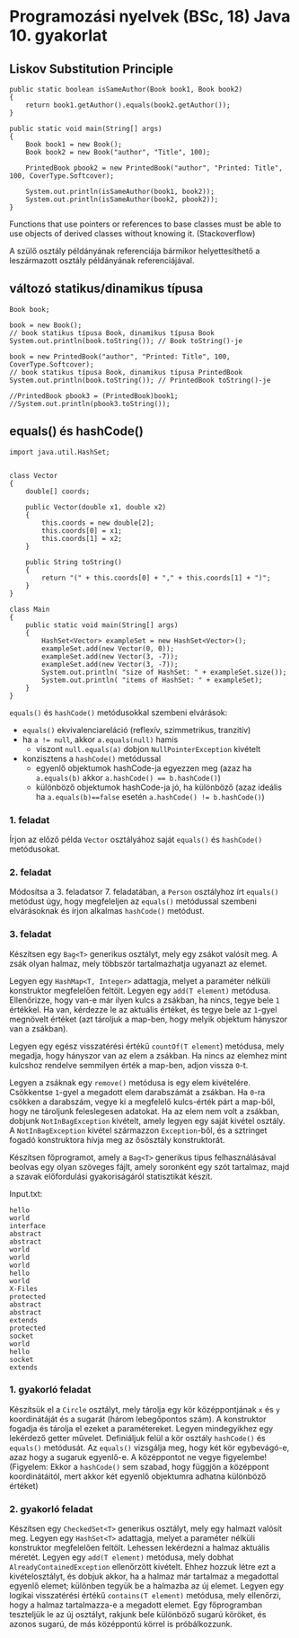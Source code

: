 # Programozási nyelvek (BSc, 18) Java 10. gyakorlat



## Liskov Substitution Principle

~~~{.java}
public static boolean isSameAuthor(Book book1, Book book2)
{
    return book1.getAuthor().equals(book2.getAuthor());
}

public static void main(String[] args)
{
    Book book1 = new Book();
    Book book2 = new Book("author", "Title", 100);

    PrintedBook pbook2 = new PrintedBook("author", "Printed: Title", 100, CoverType.Softcover);

    System.out.println(isSameAuthor(book1, book2));
    System.out.println(isSameAuthor(book2, pbook2));
}
~~~

Functions that use pointers or references to base classes must be able to use objects of derived classes without knowing it. (Stackoverflow)

A szülő osztály példányának referenciája bármikor helyettesíthető a leszármazott osztály példányának referenciájával.

## változó statikus/dinamikus típusa

~~~{.java}
Book book;

book = new Book();
// book statikus típusa Book, dinamikus típusa Book
System.out.println(book.toString()); // Book toString()-je

book = new PrintedBook("author", "Printed: Title", 100, CoverType.Softcover);
// book statikus típusa Book, dinamikus típusa PrintedBook
System.out.println(book.toString()); // PrintedBook toString()-je

//PrintedBook pbook3 = (PrintedBook)book1;
//System.out.println(pbook3.toString());
~~~

## equals() és hashCode()

~~~{.java}
import java.util.HashSet;


class Vector
{
    double[] coords;

    public Vector(double x1, double x2)
    {
        this.coords = new double[2];
        this.coords[0] = x1;
        this.coords[1] = x2;
    }

    public String toString()
    {
        return "(" + this.coords[0] + "," + this.coords[1] + ")";
    }
}

class Main
{
    public static void main(String[] args)
    {
        HashSet<Vector> exampleSet = new HashSet<Vector>();
        exampleSet.add(new Vector(0, 0));
        exampleSet.add(new Vector(3, -7));
        exampleSet.add(new Vector(3, -7));
        System.out.println( "size of HashSet: " + exampleSet.size());
        System.out.println( "items of HashSet: " + exampleSet);
    }
}
~~~

`equals()` és `hashCode()` metódusokkal szembeni elvárások:

- `equals()` ekvivalenciareláció (reflexív, szimmetrikus, tranzitív)
- ha `a != null`, akkor `a.equals(null)` hamis
    - viszont `null.equals(a)` dobjon `NullPointerException` kivételt
- konzisztens a `hashCode()` metódussal
    - egyenlő objektumok hashCode-ja egyezzen meg
      (azaz ha `a.equals(b)` akkor `a.hashCode() == b.hashCode()`)
    - különböző objektumok hashCode-ja jó, ha különböző
      (azaz ideális ha `a.equals(b)==false` esetén `a.hashCode() != b.hashCode()`)

### 1. feladat

Írjon az előző példa `Vector` osztályához saját `equals()` és `hashCode()` metódusokat.

### 2. feladat

Módosítsa a 3. feladatsor 7. feladatában, a `Person` osztályhoz írt `equals()` metódust úgy, hogy megfeleljen az `equals()` metódussal szembeni elvárásoknak és írjon alkalmas `hashCode()` metódust.

### 3. feladat

Készítsen egy `Bag<T>` generikus osztályt, mely egy zsákot valósít meg. A zsák olyan halmaz, mely többször tartalmazhatja ugyanazt az elemet.

Legyen egy `HashMap<T, Integer>` adattagja, melyet a paraméter nélküli
konstruktor megfelelően feltölt. Legyen egy `add(T element)` metódusa. Ellenőrizze, hogy van-e már ilyen kulcs a zsákban, ha nincs, tegye bele `1` értékkel. Ha van, kérdezze le az aktuális értéket, és tegye bele az `1`-gyel megnövelt értéket (azt tároljuk a map-ben, hogy melyik objektum hányszor van a zsákban).

Legyen egy egész visszatérési értékű `countOf(T element`) metódusa, mely megadja, hogy hányszor van az elem a zsákban. Ha nincs az elemhez mint kulcshoz rendelve semmilyen érték a map-ben, adjon vissza `0`-t.

Legyen a zsáknak egy `remove()` metódusa is egy elem kivételére. Csökkentse `1`-gyel a megadott elem darabszámát a zsákban. Ha `0`-ra csökken a darabszám, vegye ki a megfelelő kulcs-érték párt a map-ből, hogy ne tároljunk feleslegesen adatokat. Ha az elem nem volt a zsákban, dobjunk `NotInBagException` kivételt, amely legyen egy saját kivétel osztály. A `NotInBagException` kivétel származzon `Exception`-ből, és a sztringet fogadó konstruktora hívja meg az ősösztály konstruktorát.

Készítsen főprogramot, amely a `Bag<T>` generikus típus felhasználásával beolvas egy olyan szöveges fájlt, amely soronként egy szót tartalmaz, majd a szavak előfordulási gyakoriságáról statisztikát készít.

Input.txt:

```
hello
world
interface
abstract
abstract
world
world
world
hello
world
X-Files
protected
abstract
abstract
extends
protected
socket
world
hello
socket
extends
```

### 1. gyakorló feladat

Készítsük el a `Circle` osztályt, mely tárolja egy kör középpontjának `x` és `y` koordinátáját és a sugarát (három lebegőpontos szám). A konstruktor fogadja és tárolja el ezeket a paramétereket. Legyen mindegyikhez egy lekérdező getter művelet. Definiáljuk felül a kör osztály `hashCode()` és `equals()` metódusát. Az `equals()` vizsgálja meg, hogy két kör egybevágó-e, azaz hogy a sugaruk egyenlő-e. A középpontot ne vegye figyelembe! (Figyelem: Ekkor a `hashCode()` sem szabad, hogy függjön a középpont koordinátáitól, mert akkor két egyenlő objektumra adhatna különböző értéket)

### 2. gyakorló feladat

Készítsen egy `CheckedSet<T>` generikus osztályt, mely egy halmazt valósít meg. Legyen egy `HashSet<T>` adattagja, melyet a paraméter nélküli konstruktor megfelelően feltölt. Lehessen lekérdezni a halmaz aktuális méretét. Legyen egy `add(T element)` metódusa, mely dobhat `AlreadyContainedException` ellenőrzött kivételt. Ehhez hozzuk létre ezt a kivételosztályt, és dobjuk akkor, ha a halmaz már tartalmaz a megadottal egyenlő elemet; különben tegyük be a halmazba az új elemet. Legyen egy logikai visszatérési értékű `contains(T element)` metódusa, mely ellenőrzi, hogy a halmaz tartalmazza-e a megadott elemet. Egy főprogramban teszteljük le az új osztályt, rakjunk bele különböző sugarú köröket, és azonos sugarú, de más középpontú körrel is próbálkozzunk.

